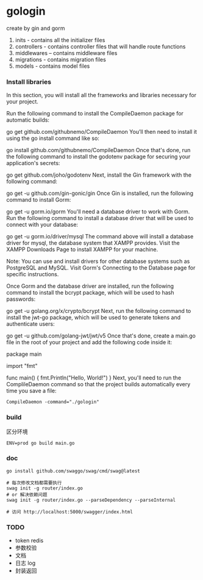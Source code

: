 # gologin
create by gin and gorm 

1. inits - contains all the initializer files 
2. controllers - contains controller files that will handle route functions 
3. middlewares – contains middleware files 
4. migrations - contains migration files 
5. models - contains model files

### Install libraries
In this section, you will install all the frameworks and libraries necessary for your project.

Run the following command to install the CompileDaemon package for automatic builds:

go get github.com/githubnemo/CompileDaemon
You’ll then need to install it using the go install command like so:

go install github.com/githubnemo/CompileDaemon
Once that's done, run the following command to install the godotenv package for securing your application's secrets:

go get github.com/joho/godotenv
Next, install the Gin framework with the following command:

go get -u github.com/gin-gonic/gin
Once Gin is installed, run the following command to install Gorm:

go get -u gorm.io/gorm
You'll need a database driver to work with Gorm. Run the following command to install a database driver that will be used to connect with your database:

go get -u gorm.io/driver/mysql
The command above will install a database driver for mysql, the database system that XAMPP provides. Visit the XAMPP Downloads Page to install XAMPP for your machine.

Note: You can use and install drivers for other database systems such as PostgreSQL and MySQL. Visit Gorm's Connecting to the Database page for specific instructions.

Once Gorm and the database driver are installed, run the following command to install the bcrypt package, which will be used to hash passwords:

go get -u golang.org/x/crypto/bcrypt
Next, run the following command to install the jwt-go package, which will be used to generate tokens and authenticate users:

go get -u github.com/golang-jwt/jwt/v5
Once that's done, create a main.go file in the root of your project and add the following code inside it:

package main

import "fmt"

func main() {
 fmt.Println("Hello, World!")
}
Next, you'll need to run the ComplileDaemon command so that the project builds automatically every time you save a file:

```
CompileDaemon -command="./gologin"
```

### build

区分环境

```shell
ENV=prod go build main.go
```

### doc

```shell
go install github.com/swaggo/swag/cmd/swag@latest

# 每次修改文档都需要执行
swag init -g router/index.go
# or 解决依赖问题
swag init -g router/index.go --parseDependency --parseInternal

# 访问 http://localhost:5000/swagger/index.html
```


### TODO

* token redis
* 参数校验
* 文档
* 日志 log
* 封装返回